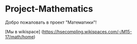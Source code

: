 # Project-Mathematics
Добро пожаловать в проект "Математики"!

[Мы в wikispace] (https://hsecompling.wikispaces.com/-/M15-17/math/home)
